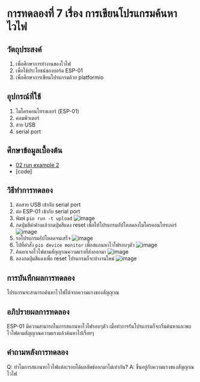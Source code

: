 # การทดลองที่ 7 เรื่อง การเขียนโปรแกรมค้นหาไวไฟ

## วัตถุประสงค์
1. เพื่อศึกษาการทำงานของไวไฟ
2. เพื่อใช้ประโยชน์ของบอร์ด ESP-01
3. เพื่อศึกษาการเขียนโปรแกรมด้วย platformio

## อุปกรณ์ที่ใช้
1. ไมโครคอนโทรลเลอร์ (ESP-01)
2. คอมพิวเตอร์
3. สาย USB 
4. serial port

## ศึกษาข้อมูลเบื้องต้น
- [02 run example 2](https://www.youtube.com/watch?v=yBjab0UNuB8&ab_channel=TANI-IOT)
- [code]

## วิธีทำการทดลอง
1. ต่อสาย USB เข้ากับ serial port
2. ต่อ ESP-01 เข้ากับ serial port
3. พิมพ์ `pio run -t upload`
![image](https://i.imgur.com/2yvJNbs.png)
4. กดปุ่มสีดำค้างแล้วกดปุ่มสีแดง reset เพื่อให้โปรแกรมอัปโหลดลงไมโครคอนโทรเลอร์
![image](https://i.imgur.com/x0zmziD.png)
5. รอโปรแกรมอัปโหลดจนเสร็จ
![image](https://i.imgur.com/uYVt0hv.png)
6. ไปที่คำสั่ง `pio device monitor` เพื่อสแกนหาไวไฟรอบๆตัว
![image](https://i.imgur.com/sxxWVMR.png)
7. ค้นหาเจอไวไฟตามสัญญาณความแรงที่ส่งออกมา
![image](https://i.imgur.com/yr8EcMd.png)
8. ลองกดปุ่มสีแดงเพื่อ reset โปรแกรมก็จะทำงานใหม่
![image](https://i.imgur.com/JltoTDl.png)

## การบันทึกผลการทดลอง
โปรแกรมจะสามารถค้นหาไวไฟได้จากความแรงของสัญญาณ

## อภิปรายผลการทดลอง
ESP-01 มีความสามารถในการสแกนหาไวไฟรอบๆตัว เมื่อทำการรันโปรแกรมก็จะเริ่มค้นหาและพบไวไฟตามสัญญาณความแรงแล้วค้นหาไปเรื่อยๆ

## คำถามหลังการทดลอง
Q: ทำไมการสแกนหาไวไฟแต่ละรอบได้ผลลัพธ์ออกมาไม่เท่ากัน?
A: ขึ้นอยู่กับความแรงขแงสัญญาณไวไฟ
